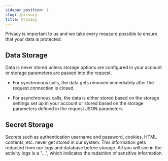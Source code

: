 ```yaml
---
sidebar_position: 1
slug: /privacy
title: Privacy
---
```


Privacy is important to us and we take every measure possible to ensure that your data is protected.

## Data Storage
Data is never stored unless storage options are configured in your account or storage parameters are passed into the request. 

- For synchronous calls, the data gets removed immediately after the request connection is closed.    

- For asynchronous calls, the data is either stored based on the storage settings set up in your account or stored based on the storage parameters defined in the request JSON parameters.

## Secret Storage
Secrets such as authentication username and password, cookies, HTML contents, etc. never get stored in our system. This information gets redacted from our logs and database before storage. All you will see in the activity logs is a "...", which indicates the redaction of sensitive information.

